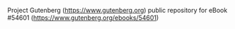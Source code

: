 Project Gutenberg (https://www.gutenberg.org) public repository for
eBook #54601 (https://www.gutenberg.org/ebooks/54601)
